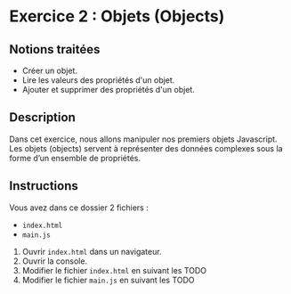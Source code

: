 # Exercice 2 : Objets (Objects)

## Notions traitées

- Créer un objet.
- Lire les valeurs des propriétés d'un objet.
- Ajouter et supprimer des propriétés d'un objet.

## Description

Dans cet exercice, nous allons manipuler nos premiers objets Javascript.  
Les objets (objects) servent à représenter des données complexes sous la forme d’un ensemble de propriétés.  

## Instructions

Vous avez dans ce dossier 2 fichiers :
- `index.html`
- `main.js`

1. Ouvrir `index.html` dans un navigateur.
2. Ouvrir la console.
3. Modifier le fichier `index.html` en suivant les TODO
4. Modifier le fichier `main.js` en suivant les TODO
